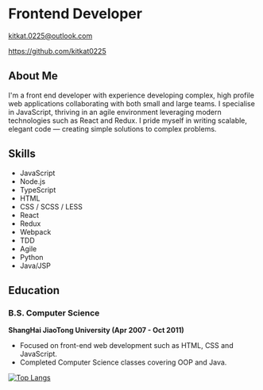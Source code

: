# Frontend Developer
kitkat.0225@outlook.com

https://github.com/kitkat0225

## About Me
I'm a front end developer with experience developing complex, high profile web applications collaborating with both small and large teams. I specialise in JavaScript, thriving in an agile environment leveraging modern technologies such as React and Redux. I pride myself in writing scalable, elegant code — creating simple solutions to complex problems.

## Skills
- JavaScript
- Node.js
- TypeScript
- HTML
- CSS / SCSS / LESS
- React
- Redux
- Webpack
- TDD
- Agile
- Python
- Java/JSP

## Education
### B.S. Computer Science
**ShangHai JiaoTong University (Apr 2007 - Oct 2011)**
- Focused on front-end web development such as HTML, CSS and JavaScript.
- Completed Computer Science classes covering OOP and Java.

<!-- [![JunLi's github stats](https://github-readme-stats.vercel.app/api?username=kitkat0225&count_private=true&show_icons=true&theme=radical&hide_rank=false)](https://github.com/kitkat0225/github-readme-stats) -->

[![Top Langs](https://github-readme-stats.vercel.app/api/top-langs/?username=kitkat0225)](https://github.com/kitkat0225/github-readme-stats)

